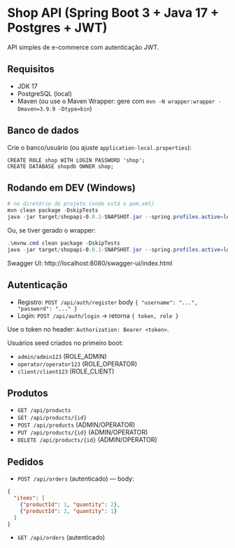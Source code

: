 # Shop API (Spring Boot 3 + Java 17 + Postgres + JWT)

API simples de e-commerce com autenticação JWT.

## Requisitos
- JDK 17
- PostgreSQL (local)
- Maven (ou use o Maven Wrapper: gere com `mvn -N wrapper:wrapper -Dmaven=3.9.9 -Dtype=bin`)

## Banco de dados
Crie o banco/usuário (ou ajuste `application-local.properties`):
```
CREATE ROLE shop WITH LOGIN PASSWORD 'shop';
CREATE DATABASE shopdb OWNER shop;
```

## Rodando em DEV (Windows)
```powershell
# no diretório do projeto (onde está o pom.xml)
mvn clean package -DskipTests
java -jar target/shopapi-0.0.1-SNAPSHOT.jar --spring.profiles.active=local
```

Ou, se tiver gerado o wrapper:
```powershell
.\mvnw.cmd clean package -DskipTests
java -jar target/shopapi-0.0.1-SNAPSHOT.jar --spring.profiles.active=local
```

Swagger UI: http://localhost:8080/swagger-ui/index.html

## Autenticação
- Registro: `POST /api/auth/register` body `{ "username": "...", "password": "..." }`
- Login: `POST /api/auth/login` → retorna `{ token, role }`

Use o token no header: `Authorization: Bearer <token>`.

Usuários seed criados no primeiro boot:
- `admin/admin123` (ROLE_ADMIN)
- `operator/operator123` (ROLE_OPERATOR)
- `client/client123` (ROLE_CLIENT)

## Produtos
- `GET /api/products`
- `GET /api/products/{id}`
- `POST /api/products` (ADMIN/OPERATOR)
- `PUT /api/products/{id}` (ADMIN/OPERATOR)
- `DELETE /api/products/{id}` (ADMIN/OPERATOR)

## Pedidos
- `POST /api/orders` (autenticado) — body:
```json
{
  "items": [
    {"productId": 1, "quantity": 2},
    {"productId": 2, "quantity": 1}
  ]
}
```
- `GET /api/orders` (autenticado)
```
